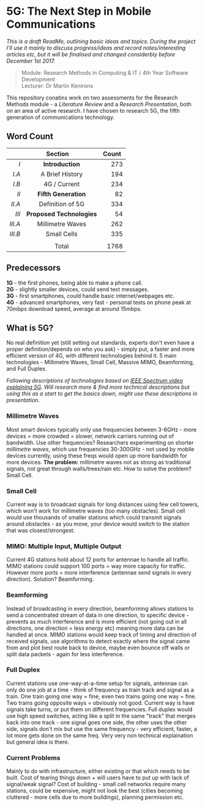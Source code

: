 # 5G: The Next Step in Mobile Communications
*This is a draft ReadMe, outlining basic ideas and topics. During the project I'll use it mainly to discuss progress/ideas and record notes/interesting articles etc, but it will be finalised and changed considerbly before December 1st 2017.*
> Module: Research Methods in Computing & IT / 4th Year Software Development  
> Lecturer: Dr Martin Kenirons

This repository conatins work on two assessments for the Research Methods module - a *Literature Review* and a *Research Presentation*, both on an area of active research. I have chosen to research 5G, the fifth generation of communications technology.

## Word Count
|   	|Section&nbsp;&nbsp;&nbsp;&nbsp;&nbsp;|Count&nbsp;         |
| -----:|:----------------------:	|--------------:|
|*I*|**Introduction**			| 273             |
|*I.A*| A Brief History			| 194             |
|*I.B*| 4G / Current				| 234             |
|*II*|**Fifth Generation**		| 82              |
|*II.A*| Definition of 5G			| 334             |
|*III*|**Proposed Technologies**	| 54              |
|*III.A*| Millimetre Waves			| 262             |
|*III.B*| Small Cells           	| 335             |
|		 |                       	|                 |
|		 | Total		            | 1768            |


## Predecessors 
**1G** - the first phones, being able to make a phone call.  
**2G** - slightly smaller devices, could send text messages.  
**3G** - first smartphones, could handle basic internet/webpages etc.  
**4G** - advanced smartphones, very fast - personal tests on phone peak at 70mbps download speed, average at around 15mbps.  

## What is 5G?
No real definition yet (still setting out standards, experts don't even have a proper definition/depends on who you ask) - simply put, a faster and more efficient version of 4G, with different technologies behind it. 5 main technologies - Millimetre Waves, Small Cell, Massive MIMO, Beamforming, and Full Duplex.  

*Following descriptions of technologies based on [IEEE Spectrum video explaining 5G](https://www.youtube.com/watch?v=GEx_d0SjvS0). Will research more & find more technical descriptions but using this as a start to get the basics down, might use these descriptions in presentation.*

### Millimetre Waves
Most smart devices typically only use frequencies between 3-6GHz - more devices = more crowded = slower, network carriers running out of bandwidth. Use other frequencies? Researchers experimenting on shorter *millimetre waves*, which use frequencies 30-300GHz - not used by mobile devices currently, using these freqs would open up more bandwidth for more devices. **The problem:** millimetre waves not as strong as traditional signals, not great through walls/trees/rain etc. How to solve the problem? Small Cell.

### Small Cell
Current way is to broadcast signals for long distances using few cell towers, which won't work for millimetre waves (too many obstacles). Small cell would use thousands of smaller stations which could transmit signals around obstacles - as you move, your device would switch to the station that was closest/strongest.

### MIMO: Multiple Input, Multiple Output
Current 4G stations hold about 12 ports for antennae to handle all traffic. MIMO stations could support 100 ports = way more capacity for traffic. However more ports = more interference (antennae send signals in every direction). Solution? Beamforming.

### Beamforming
Instead of broadcasting in every direction, beamforming allows stations to send a concentrated stream of data in one direction, to specific device - prevents as much interference and is more efficient (not going out in all directions, one direction = less energy etc) meaning more data can be handled at once. MIMO stations would keep track of timing and direction of received signals, use algorithms to detect exactly where the signal came from and plot best route back to device, maybe even bounce off walls or split data packets - again for less interference.

### Full Duplex
Current stations use one-way-at-a-time setup for signals, antennae can only do one job at a time - think of frequency as train track and signal as a train. One train going one way = fine, even two trains going one way = fine. Two trains going opposite ways = obviously not good. Current way is have signals take turns, or put them on different frequencies. Full duplex would use high speed switches, acting like a split in the same "track" that merges back into one track - one signal goes one side, the other uses the other side, signals don't mix but use the same frequency - very efficient, faster, a lot more gets done on the same freq. Very very non technical explaination but general idea is there.

### Current Problems
Mainly to do with infrastructure, either existing or that which needs to be built. Cost of tearing things down + will users have to put up with lack of signal/weak signal? Cost of building - small cell networks require many stations, could be expensive, might not look the best (cities becoming cluttered - more cells due to more buildings), planning permission etc.
